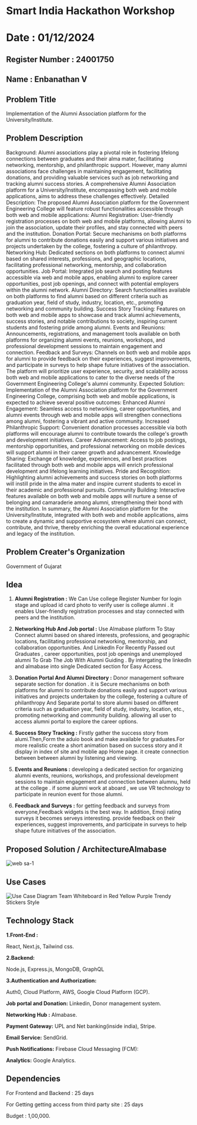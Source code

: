 # Smart India Hackathon Workshop
# Date : 01/12/2024
## Register Number : 24001750
## Name : Enbanathan V
## Problem Title
Implementation of the Alumni Association platform for the University/Institute.
## Problem Description
Background: Alumni associations play a pivotal role in fostering lifelong connections between graduates and their alma mater, facilitating networking, mentorship, and philanthropic support. However, many alumni associations face challenges in maintaining engagement, facilitating donations, and providing valuable services such as job networking and tracking alumni success stories. A comprehensive Alumni Association platform for a University/Institute, encompassing both web and mobile applications, aims to address these challenges effectively. Detailed Description: The proposed Alumni Association platform for the Government Engineering College will feature robust functionalities accessible through both web and mobile applications: Alumni Registration: User-friendly registration processes on both web and mobile platforms, allowing alumni to join the association, update their profiles, and stay connected with peers and the institution. Donation Portal: Secure mechanisms on both platforms for alumni to contribute donations easily and support various initiatives and projects undertaken by the college, fostering a culture of philanthropy. Networking Hub: Dedicated sections on both platforms to connect alumni based on shared interests, professions, and geographic locations, facilitating professional networking, mentorship, and collaboration opportunities. Job Portal: Integrated job search and posting features accessible via web and mobile apps, enabling alumni to explore career opportunities, post job openings, and connect with potential employers within the alumni network. Alumni Directory: Search functionalities available on both platforms to find alumni based on different criteria such as graduation year, field of study, industry, location, etc., promoting networking and community building. Success Story Tracking: Features on both web and mobile apps to showcase and track alumni achievements, success stories, and notable contributions to society, inspiring current students and fostering pride among alumni. Events and Reunions: Announcements, registrations, and management tools available on both platforms for organizing alumni events, reunions, workshops, and professional development sessions to maintain engagement and connection. Feedback and Surveys: Channels on both web and mobile apps for alumni to provide feedback on their experiences, suggest improvements, and participate in surveys to help shape future initiatives of the association. The platform will prioritize user experience, security, and scalability across both web and mobile applications to cater to the diverse needs of the Government Engineering College's alumni community. Expected Solution: Implementation of the Alumni Association platform for the Government Engineering College, comprising both web and mobile applications, is expected to achieve several positive outcomes: Enhanced Alumni Engagement: Seamless access to networking, career opportunities, and alumni events through web and mobile apps will strengthen connections among alumni, fostering a vibrant and active community. Increased Philanthropic Support: Convenient donation processes accessible via both platforms will encourage alumni to contribute towards the college's growth and development initiatives. Career Advancement: Access to job postings, mentorship opportunities, and professional networking on mobile devices will support alumni in their career growth and advancement. Knowledge Sharing: Exchange of knowledge, experiences, and best practices facilitated through both web and mobile apps will enrich professional development and lifelong learning initiatives. Pride and Recognition: Highlighting alumni achievements and success stories on both platforms will instill pride in the alma mater and inspire current students to excel in their academic and professional pursuits. Community Building: Interactive features available on both web and mobile apps will nurture a sense of belonging and camaraderie among alumni, strengthening their bond with the institution. In summary, the Alumni Association platform for the University/Institute, integrated with both web and mobile applications, aims to create a dynamic and supportive ecosystem where alumni can connect, contribute, and thrive, thereby enriching the overall educational experience and legacy of the institution.
## Problem Creater's Organization
Government of Gujarat

## Idea
1. **Alumni Registration :** We Can Use college Register Number for login stage and upload id card photo to verify user is college alumni . it enables User-friendly registration processes and  stay connected with peers and the institution.

2. **Networking Hub And Job portal :** Use Almabase platform To Stay Connect alumni based on shared interests, professions, and geographic locations, facilitating professional networking, mentorship, and collaboration opportunities. And LinkedIn For Recently Passed out Graduates , career opportunities, post job openings and unemployed alumni  To Grab The Job With Alumni Guiding . By intergating the linkedIn and almabase into single Dedicated section for Easy Access.

3. **Donation Portal And Alumni Directory   :** Donor management software separate section for donation . it is Secure mechanisms on both platforms for alumni to contribute donations easily and support various initiatives and projects undertaken by the college, fostering a culture of philanthropy And Separate portal to store alumni based on different criteria such as graduation year, field of study, industry, location, etc., promoting networking and community building. allowing all user to access alumni portal to explore the career options.

4. **Success Story Tracking :** Firstly gather the success story from alumi.Then,Form the aduio book and make available for graduates.For more realistic create a short animation based on success story and it display  in index of site and moblie app Home page. it create connection between between alumni by listening and viewing.
   
5. **Events and Reunions :** developing a dedicated section for organizing alumni events, reunions, workshops, and professional development sessions to maintain engagement and connection between alumnu, held at the college . if some alumni work at aboard ,  we use VR technology to participate in reunion event for those alumni.
   
6. **Feedback and Surveys :** for getting feedback and surveys from everyone,Feedback widgets is the best way. In addition, Emoji rating surveys it becomes serveys interesting. provide feedback on their experiences, suggest improvements, and participate in surveys to help shape future initiatives of the association. 

## Proposed Solution / ArchitectureAlmabase 

![web sa-1](https://github.com/user-attachments/assets/2dd7b4ce-4098-4a60-8d2a-59555387cfbd)



## Use Cases
![Use Case Diagram Team Whiteboard in Red Yellow Purple Trendy Stickers Style](https://github.com/user-attachments/assets/e97c8c50-dcea-4cea-a0ea-79d13e8180ce)


## Technology Stack
**1.Front-End :**

React,
Next.js,
Tailwind css.

**2.Backend:**

Node.js,
Express.js,
MongoDB,
GraphQL

**3.Authentication and Authorization:**

Auth0,
Cloud Platform,
AWS,
Google Cloud Platform (GCP).

**Job portal and Donation:**
Linkedin,
Donor management system.


**Networking Hub :**
Almabase.

**Payment Gateway:**
UPL and Net banking(inside india),
Stripe.


**Email Service:**
SendGrid.

**Push Notifications:**
Firebase Cloud Messaging (FCM): 

**Analytics:**
Google Analytics.

## Dependencies

For Frontend and Backend : 25 days

For Getting getting access from third party site : 25 days

Budget : 1,00,000.
